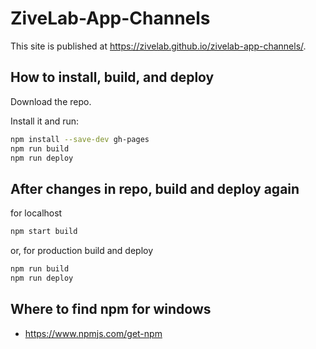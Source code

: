 # ZiveLab-App-Channels

This site is published at https://zivelab.github.io/zivelab-app-channels/.

## How to install, build, and deploy

Download the repo.

Install it and run:

```sh
npm install --save-dev gh-pages
npm run build
npm run deploy
```

## After changes in repo, build and deploy again

for localhost

```sh
npm start build
```

or, for production build and deploy

```sh
npm run build
npm run deploy
```

## Where to find npm for windows

- https://www.npmjs.com/get-npm
